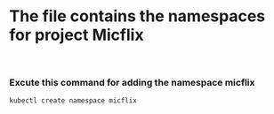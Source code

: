 # The file contains the namespaces for project Micflix


&nbsp;
### Excute this command for adding the namespace micflix
```
kubectl create namespace micflix
```
